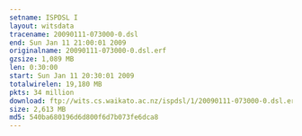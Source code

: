 ```yaml
---
setname: ISPDSL I
layout: witsdata
tracename: 20090111-073000-0.dsl
end: Sun Jan 11 21:00:01 2009
originalname: 20090111-073000-0.dsl.erf
gzsize: 1,089 MB
len: 0:30:00
start: Sun Jan 11 20:30:01 2009
totalwirelen: 19,180 MB
pkts: 34 million
download: ftp://wits.cs.waikato.ac.nz/ispdsl/1/20090111-073000-0.dsl.erf.gz
size: 2,613 MB
md5: 540ba680196d6d800f6d7b073fe6dca8
---
```

